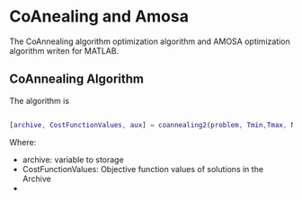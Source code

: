 # CoAnealing and Amosa
The CoAnnealing algorithm optimization algorithm and AMOSA optimization algorithm  writen for MATLAB. 

## CoAnnealing Algorithm

The algorithm is 


``` MATLAB

[archive, CostFunctionValues, aux] = coannealing2(problem, Tmin,Tmax, N, alpha, HL, SL, filename)

```

Where:

* archive: variable to storage
* CostFunctionValues: Objective function values of solutions in the Archive
* 